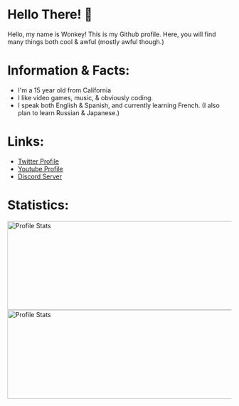 # Hello There! 👋
Hello, my name is Wonkey! This is my Github profile. Here, you will find many things both cool & awful (mostly awful though.)

# Information & Facts:
- I'm a 15 year old from California
- I like video games, music, & obviously coding.
- I speak both English & Spanish, and currently learning French. (I also plan to learn Russian & Japanese.)
<!-- Russian for Putin & Japanese for security reasons. I'm not a weeb, I swear! -->
    
# Links:
- [Twitter Profile](https://twitter.com/Wonk_Bonk "Twitter Profile")
- [Youtube Profile](https://www.youtube.com/channel/UCNEt8wd7BzBhzVEMJzD-ZFA "Youtube Profile")
- [Discord Server](https://discord.gg/JHmK4KKX5X "Discord Server")

# Statistics:
  <img align="center" src="https://github-readme-stats.vercel.app/api?username=AWonkeyTortila&show_icons=true&theme=tokyonight" alt="Profile Stats" width=1000px height=200px/>
  <img align="center" src="https://github-readme-stats.vercel.app/api/top-langs/?username=AWonkeyTortila&layout=compact&theme=tokyonight" alt="Profile Stats" width=1000px height=200px/>
  
<!-- <img align="center" src="https://awonkeytortila.github.io/README-embed/" width=500px height=300px/> -->
